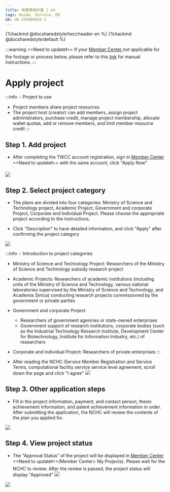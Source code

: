 ```yaml
---
title: 申請使用計畫 | en
tags: Guide, Service, EN
GA: UA-155999456-1
---
```


{%hackmd @docsharedstyle/twccheader-en %}
{%hackmd @docsharedstyle/default %}

:::warning
==Need to update:exclamation:==
<i class="fa fa-bullhorn" aria-hidden="true"></i> If your [<ins>Member Center <i class="fa fa-question-circle fa-question-circle-for-service" aria-hidden="true"></i></ins>](https://man.twcc.ai/@twsdocs/howto-service-access-service-zh) not applicable for the footage or process below, please refer to this <i class="fa fa-sign-out" aria-hidden="true"></i> [<ins>link</ins>](https://man.twcc.ai/@twsdocs/doc-mber-pjct-blng-main-zh/https%3A%2F%2Fman.twcc.ai%2F%40twsdocs%2Fguide-service-signup-zh) for manual instructions.
:::

# Apply project


:::info
:bulb: Project to use
- Project members share project resources
- The project host (creator) can add members, assign project administrators, purchase credit, manage project membership, allocate wallet quotas, add or remove members, and limit member resource credit
:::

## Step 1. Add project

- After completing the TWCC account registration, sign in [Member Center <i class="fa fa-question-circle fa-question-circle-for-service" aria-hidden="true"></i>](https://man.twcc.ai/@twsdocs/howto-service-access-service-zh) ==Need to update:exclamation:== with the same account, click "Apply Now"

![](https://cos.twcc.ai/SYS-MANUAL/uploads/upload_37e46561477016982025f44e7b78c4b0.png)


## Step 2. Select project category

- The plans are divided into four categories: Ministry of Science and Technology project, Academic Project, Government and corporate Project, Corporate and Individual Project. Please choose the appropriate project according to the instructions.

- Click "Description" to have detailed information, and click "Apply" after confirming the project category

![](https://cos.twcc.ai/SYS-MANUAL/uploads/upload_abf1241e7681577243fa3be238c3047d.png)


:::info
:bulb: Introduction to project categories

- Ministry of Science and Technology Project: Researchers of the Ministry of Science and Technology subsidy research project
- Academic Projects: Researchers of academic institutions (including units of the Ministry of Science and Technology, various national laboratories supervised by the Ministry of Science and Technology, and Academia Sinica) conducting research projects commissioned by the government or private parties
- Government and corporate Project
    - Researchers of government agencies or state-owned enterprises
    - Government support of research institutions, corporate bodies (such as the Industrial Technology Research Institute, Development Center for Biotechnology, Institute for Information Industry, etc.) of researchers
- Corporate and Individual Project: Researchers of private enterprises
:::

- After reading the NCHC iService Member Registration and Service Terms, computational facility service service level agreement, scroll down the page and click "I agree"
![](https://cos.twcc.ai/SYS-MANUAL/uploads/upload_12289b6d0cdfd4be7aaa1574e0836489.png)


## Step 3. Other application steps

- Fill in the project information, payment, and contact person, thesis achievement information, and patent achievement information in order. After submitting the application, the NCHC will review the contents of the plan you applied for.

![](https://cos.twcc.ai/SYS-MANUAL/uploads/upload_9a4ed552b9534b6f90bc2073d3c66c7f.png)




## Step 4. View project status

- The "Approval Status" of the project will be displayed in [Member Center <i class="fa fa-question-circle fa-question-circle-for-service" aria-hidden="true"></i>](https://man.twcc.ai/@twsdocs/howto-service-access-service-zh) ==Need to update:exclamation:==(Member Center> My Projects). Please wait for the NCHC to review. After the review is passed, the project status will display "Approved"
![](https://cos.twcc.ai/SYS-MANUAL/uploads/upload_676571d35cfa38c726840e079f1ba232.png)

![](https://cos.twcc.ai/SYS-MANUAL/uploads/upload_0837ea11a53dc3bcbc65f685bca92137.png)
